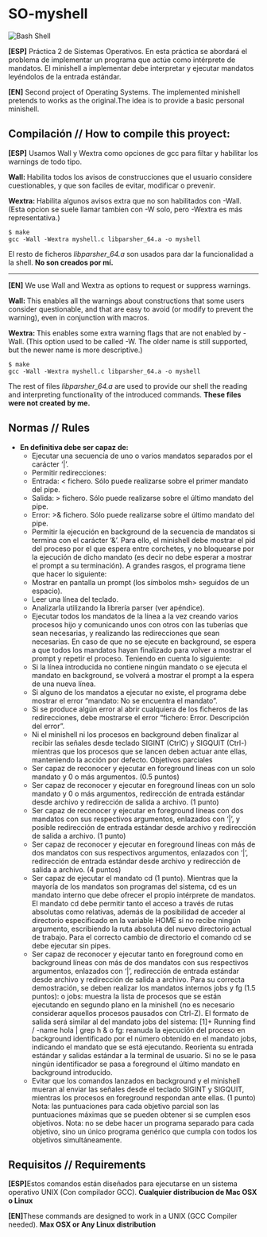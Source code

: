 # SO-myshell

![Bash Shell](https://badges.frapsoft.com/bash/v1/bash.png?v=103)

<b>[ESP]</b> Práctica 2 de Sistemas Operativos. En esta práctica se abordará el problema de implementar un programa que actúe como intérprete de mandatos. El minishell a implementar debe interpretar y ejecutar mandatos leyéndolos de la entrada estándar.

<b>[EN]</b> Second project of Operating Systems. The implemented minishell pretends to works as the original.The idea is to provide a basic personal minishell.

## Compilación // How to compile this proyect: 

<b>[ESP]</b>
Usamos Wall y Wextra como opciones de gcc para filtar y habilitar los warnings de todo tipo.

<b>Wall: </b>Habilita todos los avisos de construcciones que el usuario considere cuestionables, y que son faciles de evitar, modificar o prevenir.

<b> Wextra: </b>Habilita algunos avisos extra que no son habilitados con -Wall. (Esta opcion se suele llamar tambien con -W solo, pero -Wextra es más representativa.)
```shell
$ make
gcc -Wall -Wextra myshell.c libparsher_64.a -o myshell 
```

El resto de ficheros <i>libparsher_64.a</i> son usados para dar la funcionalidad a la shell. <b>No son creados por mí. </b>

-------------------------------
<b>[EN]</b>
We use Wall and Wextra as options to request or suppress warnings.

<b>Wall: </b>This enables all the warnings about constructions that some users consider questionable, and that are easy to avoid (or modify to prevent the warning), even in conjunction with macros.

<b> Wextra: </b>This enables some extra warning flags that are not enabled by -Wall. (This option used to be called -W. The older name is still supported, but the newer name is more descriptive.)
```shell
$ make
gcc -Wall -Wextra myshell.c libparsher_64.a -o myshell 
```

The rest of files <i>libparsher_64.a</i> are used to provide our shell the reading and interpreting functionality of the introduced commands. <b>These files were not created by me. </b>

## Normas // Rules 
* __En definitiva debe ser capaz de:__
  * Ejecutar una secuencia de uno o varios mandatos separados por el carácter ‘|’.
  * Permitir redirecciones:
  * Entrada: < fichero. Sólo puede realizarse sobre el primer mandato del pipe.
  * Salida: > fichero. Sólo puede realizarse sobre el último mandato del pipe.
  * Error: >& fichero. Sólo puede realizarse sobre el último mandato del pipe.
  * Permitir la ejecución en background de la secuencia de mandatos si termina con el carácter ‘&’. Para ello, el
  minishell debe mostrar el pid del proceso por el que espera entre corchetes, y no bloquearse por la ejecución
  de dicho mandato (es decir no debe esperar a mostrar el prompt a su terminación).
  A grandes rasgos, el programa tiene que hacer lo siguiente:
  * Mostrar en pantalla un prompt (los símbolos msh> seguidos de un espacio).
  * Leer una línea del teclado.
  * Analizarla utilizando la librería parser (ver apéndice).
  * Ejecutar todos los mandatos de la línea a la vez creando varios procesos hijo y comunicando unos con otros
  con las tuberías que sean necesarias, y realizando las redirecciones que sean necesarias. En caso de que no se
  ejecute en background, se espera a que todos los mandatos hayan finalizado para volver a mostrar el prompt
  y repetir el proceso.
  Teniendo en cuenta lo siguiente:
  * Si la línea introducida no contiene ningún mandato o se ejecuta el mandato en background, se volverá a
  mostrar el prompt a la espera de una nueva línea.
  * Si alguno de los mandatos a ejecutar no existe, el programa debe mostrar el error “mandato: No se encuentra
  el mandato”.
  * Si se produce algún error al abrir cualquiera de los ficheros de las redirecciones, debe mostrarse el error
  “fichero: Error. Descripción del error”.
  * Ni el minishell ni los procesos en background deben finalizar al recibir las señales desde teclado SIGINT (CtrlC)
  y SIGQUIT (Ctrl-\) mientras que los procesos que se lancen deben actuar ante ellas, manteniendo la acción
  por defecto. 
  Objetivos parciales
  * Ser capaz de reconocer y ejecutar en foreground líneas con un solo mandato y 0 o más argumentos. (0.5
  puntos)
  * Ser capaz de reconocer y ejecutar en foreground líneas con un solo mandato y 0 o más argumentos, redirección
  de entrada estándar desde archivo y redirección de salida a archivo. (1 punto)
  * Ser capaz de reconocer y ejecutar en foreground líneas con dos mandatos con sus respectivos argumentos,
  enlazados con ‘|’, y posible redirección de entrada estándar desde archivo y redirección de salida a archivo. (1
  punto)
  * Ser capaz de reconocer y ejecutar en foreground líneas con más de dos mandatos con sus respectivos
  argumentos, enlazados con ‘|’, redirección de entrada estándar desde archivo y redirección de salida a archivo.
  (4 puntos)
  * Ser capaz de ejecutar el mandato cd (1 punto). Mientras que la mayoría de los mandatos son programas del
  sistema, cd es un mandato interno que debe ofrecer el propio intérprete de mandatos. El mandato cd debe
  permitir tanto el acceso a través de rutas absolutas como relativas, además de la posibilidad de acceder al
  directorio especificado en la variable HOME si no recibe ningún argumento, escribiendo la ruta absoluta del
  nuevo directorio actual de trabajo. Para el correcto cambio de directorio el comando cd se debe ejecutar sin
  pipes.
  * Ser capaz de reconocer y ejecutar tanto en foreground como en background líneas con más de dos mandatos
  con sus respectivos argumentos, enlazados con ‘|’, redirección de entrada estándar desde archivo y
  redirección de salida a archivo. Para su correcta demostración, se deben realizar los mandatos internos jobs y
  fg (1.5 puntos):
  o jobs: muestra la lista de procesos que se están ejecutando en segundo plano en la minishell (no es
  necesario considerar aquellos procesos pausados con Ctrl-Z). El formato de salida será similar al del
  mandato jobs del sistema:
  [1]+ Running find / -name hola | grep h &
  o fg: reanuda la ejecución del proceso en background identificado por el número obtenido en el mandato
  jobs, indicando el mandato que se está ejecutando. Reorienta su entrada estándar y salidas estándar a la
  terminal de usuario. Si no se le pasa ningún identificador se pasa a foreground el último mandato en
  background introducido.
  * Evitar que los comandos lanzados en background y el minishell mueran al enviar las señales desde el teclado
  SIGINT y SIGQUIT, mientras los procesos en foreground respondan ante ellas. (1 punto)
  Nota: las puntuaciones para cada objetivo parcial son las puntuaciones máximas que se pueden obtener si se cumplen
  esos objetivos.
  Nota: no se debe hacer un programa separado para cada objetivo, sino un único programa genérico que cumpla con
  todos los objetivos simultáneamente.
  
## Requisitos // Requirements 
<b>[ESP]</b>Estos comandos están diseñados para ejecutarse en un sistema operativo UNIX (Con compilador GCC). <b> Cualquier distribucion de Mac OSX o Linux </b> 

<b>[EN]</b>These commands are designed to work in a UNIX (GCC Compiler needed). <b>Max OSX or Any Linux distribution</b>
